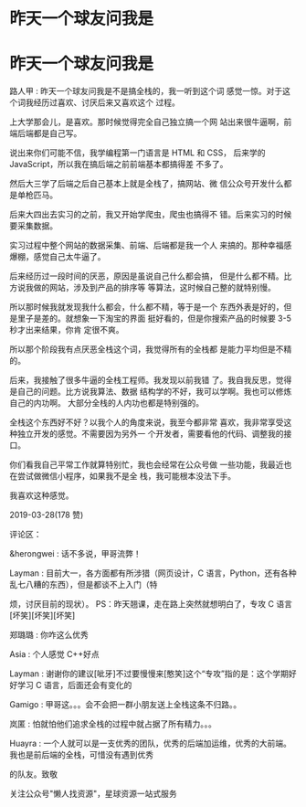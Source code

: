# 昨天一个球友问我是

# 昨天一个球友问我是

路人甲 : 昨天一个球友问我是不是搞全栈的，我一听到这个词 感觉一惊。对于这个词我经历过喜欢、讨厌后来又喜欢这个 过程。

上大学那会儿，是喜欢。那时候觉得完全自己独立搞一个网 站出来很牛逼啊，前端后端都是自己写。

说出来你们可能不信，我学编程第一门语言是 HTML 和 CSS， 后来学的 JavaScript，所以我在搞后端之前前端基本都搞得差 不多了。

然后大三学了后端之后自己基本上就是全栈了，搞网站、微 信公众号开发什么都是单枪匹马。

后来大四出去实习的之前，我又开始学爬虫，爬虫也搞得不 错。后来实习的时候要采集数据。

实习过程中整个网站的数据采集、前端、后端都是我一个人 来搞的。那种幸福感爆棚，感觉自己太牛逼了。

后来经历过一段时间的厌恶，原因是虽说自己什么都会搞， 但是什么都不精。比方说我做的网站，涉及到产品的排序等 等算法，这时候自己整的就特别慢。

所以那时候我就发现我什么都会，什么都不精，等于是一个 东西外表是好的，但是里子是差的。就想象一下淘宝的界面 挺好看的，但是你搜索产品的时候要 3-5 秒才出来结果，你肯 定很不爽。

所以那个阶段我有点厌恶全栈这个词，我觉得所有的全栈都 是能力平均但是不精的。

后来，我接触了很多牛逼的全栈工程师。我发现以前我错 了。我自我反思，觉得是自己的问题。比方说我算法、数据 结构学的不好，我可以学啊。我也可以修炼自己的内功啊。 大部分全栈的人内功也都是特别强的。

全栈这个东西好不好？以我个人的角度来说，我至今都非常 喜欢，我非常享受这种独立开发的感觉。不需要因为另外一 个开发者，需要看他的代码、调整我的接口。

你们看我自己平常工作就算特别忙，我也会经常在公众号做 一些功能，我最近也在尝试做微信小程序，如果我不是全 栈，我可能根本没法下手。

我喜欢这种感觉。

2019-03-28(178 赞)

评论区：

&herongwei : 话不多说，甲哥流弊！

Layman : 目前大一，各方面都有所涉猎（网页设计，C 语言，Python，还有各种乱七八糟的东西），但是都谈不上入门（特

烦，讨厌目前的现状）。 PS：昨天翘课，走在路上突然就想明白了，专攻 C 语言[坏笑][坏笑][坏笑]

郑璐璐 : 你咋这么优秀

Asia : 个人感觉 C++好点

Layman : 谢谢你的建议[呲牙]不过要慢慢来[憨笑]这个“专攻”指的是：这个学期好好学习 C 语言，后面还会有变化的

Gamigo : 甲哥这。。。会不会把一群小朋友送上全栈这条不归路。。

岚匿 : 怕就怕他们追求全栈的过程中就占据了所有精力。。。

Huayra : 一个人就可以是一支优秀的团队，优秀的后端加运维，优秀的大前端。我也是前后端的全栈，可惜没有遇到优秀

的队友。致敬

关注公众号"懒人找资源"，星球资源一站式服务